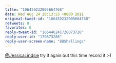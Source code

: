 ```yaml
---
title: "106459232005664768"
date: Wed Aug 24 20:13:53 +0000 2011
original-tweet-id: "106459232005664768"
retweets: 0
favorites: 0
reply-tweet-id: "106440241728073728"
reply-user-id: "179673286"
reply-user-screen-name: "BBShellings"
---
```

<a href="https://twitter.com/JessicaLindsie">@JessicaLindsie</a> try it again but this time record it :-)
